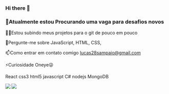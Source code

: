### Hi there 👋
### 🔭Atualmente estou Procurando uma vaga para desafios novos

👨‍💻Estou subindo meus projetos para o git de pouco em pouco 

💬Pergunte-me sobre JavaScript, HTML, CSS,

📫Como entrar em contato comigo  lucas28sampaio@gmail.com

⚡Curiosidade Oneye😜

React css3 html5 javascript C# nodejs MongoDB

<a href="https://github.com/daanielcruz/github-readme-stats">
  <img align="left" src="https://github-readme-stats.vercel.app/api?username=daanielcruz&show_icons=true" />
</a>
<a href="https://github.com/daanielcruz/convoychat">
  <img align="left" src="https://github-readme-stats.vercel.app/api/top-langs/?username=daanielcruz" />
</a>



